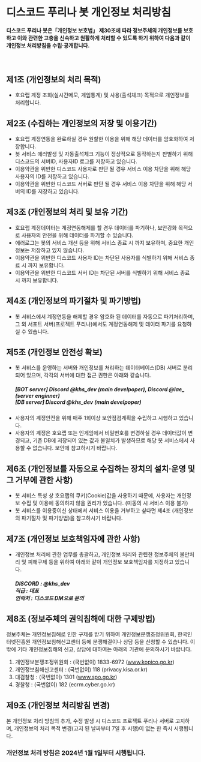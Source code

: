 # 디스코드 푸리나 봇 개인정보 처리방침
#### 디스코드 푸리나 봇은「개인정보 보호법」 제30조에 따라 정보주체의 개인정보를 보호하고 이와 관련한 고충을 신속하고 원활하게 처리할 수 있도록 하기 위하여 다음과 같이 개인정보 처리방침을 수립·공개합니다.
</br>

## 제1조 (개인정보의 처리 목적)
* 호요랩 계정 조회(실시간메모, 게임통계) 및 사용(출석체크) 목적으로 개인정보를 처리합니다.

## 제2조 (수집하는 개인정보의 저장 및 이용기간)
* 호요랩 계정연동을 완료하실 경우 원할한 이용을 위해 해당 데이터를 암호화하여 저장합니다.
* 봇 서비스 에러발생 및 자동출석체크 기능이 정상적으로 동작하는지 판별하기 위해 디스코드의 서버ID, 사용자ID 로그를 저장하고 있습니다.
* 이용약관을 위반한 디스코드 사용자로 판단 될 경우 서비스 이용 차단을 위해 해당 사용자의 ID를 저장하고 있습니다.
* 이용약관을 위반한 디스코드 서버로 판단 될 경우 서비스 이용 차단을 위해 해당 서버의 ID를 저장하고 있습니다.

## 제3조 (개인정보의 처리 및 보유 기간)
* 호요랩 계정데이터는 계정연동해제를 할 경우 데이터를 파기하나, 보안강화 목적으로 사용자의 안전을 위해 데이터를 파기할 수 있습니다.
* 에러로그는 봇의 서비스 개선 등을 위해 서비스 종료 시 까지 보유하며, 중요한 개인정보는 저장하고 있지 않습니다.
* 이용약관을 위반한 디스코드 사용자 ID는 차단된 사용자를 식별하기 위해 서비스 종료 시 까지 보유합니다.
* 이용약관을 위반한 디스코드 서버 ID는 차단된 서버를 식별하기 위해 서비스 종료 시 까지 보유합니다.
 
## 제4조 (개인정보의 파기절차 및 파기방법)
* 봇 서비스에서 계정연동을 해제할 경우 암호화 된 데이터를 자동으로 파기처리하며, 그 외 서포트 서버(프로젝트 푸리나)에서도 계정연동해제 및 데이터 파기를 요청하실 수 있습니다.

## 제5조 (개인정보 안전성 확보)
* 봇 서비스를 운영하는 서버와 개인정보를 처리하는 데이터베이스(DB) 서버로 분리되어 있으며, 각각의 서버에 대한 접근 권한은 아래와 같습니다.
  ##### [BOT server] Discord @khs_dev (main develpoper), Discord @lae_ (server enginner) </br> [DB server] Discord @khs_dev (main develpoper)
* 사용자의 계정안전을 위해 매주 1회이상 보안점검계획을 수립하고 시행하고 있습니다.
* 사용자의 계정은 호요랩 또는 인게임에서 비밀번호를 변경하실 경우 데이터값이 변경되고, 기존 DB에 저장되어 있는 값과 불일치가 발생하므로 해당 봇 서비스에서 사용할 수 없습니다. 보안에 참고하시기 바랍니다.

## 제6조 (개인정보를 자동으로 수집하는 장치의 설치·운영 및 그 거부에 관한 사항)
* 봇 서비스 특성 상 호요랩의 쿠키(Cookie)값을 사용하기 때문에, 사용자는 개인정보 수집 및 이용에 동의하지 않을 권리가 있습니다. (미동의 시 서비스 이용 불가)</br>
* 봇 서비스를 이용중이신 상태에서 서비스 이용을 거부하고 싶다면 제4조 (개인정보의 파기절차 및 파기방법)을 참고하시기 바랍니다.

## 제7조 (개인정보 보호책임자에 관한 사항)
* 개인정보 처리에 관한 업무를 총괄하고, 개인정보 처리와 관련한 정보주체의 불만처리 및 피해구제 등을 위하여 아래와 같이 개인정보 보호책임자를 지정하고 있습니다.
   ##### DISCORD : @khs_dev</br>직급 : 대표</br>연락처 : 디스코드 DM으로 문의

## 제8조 (정보주체의 권익침해에 대한 구제방법)
정보주체는 개인정보침해로 인한 구제를 받기 위하여 개인정보분쟁조정위원회, 한국인터넷진흥원 개인정보침해신고센터 등에 분쟁해결이나 상담 등을 신청할 수 있습니다. 이 밖에 기타 개인정보침해의 신고, 상담에 대하여는 아래의 기관에 문의하시기 바랍니다.

1. 개인정보분쟁조정위원회 : (국번없이) 1833-6972 (www.kopico.go.kr)
2. 개인정보침해신고센터 : (국번없이) 118 (privacy.kisa.or.kr)
3. 대검찰청 : (국번없이) 1301 (www.spo.go.kr)
4. 경찰청 : (국번없이) 182 (ecrm.cyber.go.kr)

## 제9조 (개인정보 처리방침 변경)
본 개인정보 처리 방침의 추가, 수정 발생 시 디스코드 프로젝트 푸리나 서버로 고지하며, 개인정보의 처리 목적 변경(고지 된 날짜부터 7일 후 시행)이 없는 한 즉시 시행됩니다.
### 개인정보 처리 방침은 2024년 1월 1일부터 시행됩니다.
